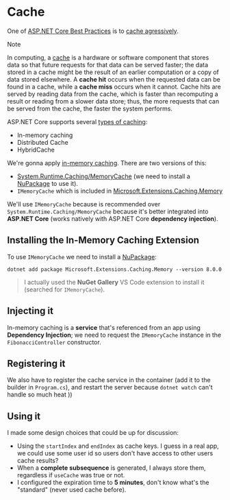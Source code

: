 # Cache

One of [ASP.NET Core Best Practices](https://learn.microsoft.com/en-us/aspnet/core/fundamentals/best-practices) is to [cache agressively](https://learn.microsoft.com/en-us/aspnet/core/fundamentals/best-practices?view=aspnetcore-8.0#cache-aggressively).

> [!NOTE]
> In computing, a [cache]() is a hardware or software component that stores data so that future requests for that data can be served faster; the data stored in a cache might be the result of an earlier computation or a copy of data stored elsewhere. A **cache hit** occurs when the requested data can be found in a cache, while a **cache miss** occurs when it cannot. Cache hits are served by reading data from the cache, which is faster than recomputing a result or reading from a slower data store; thus, the more requests that can be served from the cache, the faster the system performs.

ASP.NET Core supports several [types of caching](https://learn.microsoft.com/en-us/aspnet/core/performance/caching/overview?view=aspnetcore-8.0):

- In-memory caching
- Distributed Cache
- HybridCache

We're gonna apply [in-memory caching](https://learn.microsoft.com/en-us/aspnet/core/performance/caching/memory?view=aspnetcore-8.0). There are two versions of this:

- [System.Runtime.Caching/MemoryCache](https://learn.microsoft.com/en-us/dotnet/api/system.runtime.caching.memorycache) (we need to install a [NuPackage](https://www.nuget.org/packages/System.Runtime.Caching/) to use it).
- `IMemoryCache` which is included in [Microsoft.Extensions.Caching.Memory](https://www.nuget.org/packages/Microsoft.Extensions.Caching.Memory/)

We'll use `IMemoryCache` because is recommended over `System.Runtime.Caching/MemoryCache` because it's better integrated into **ASP.NET Core** (works natively with ASP.NET Core **dependency injection**).

## Installing the In-Memory Caching Extension

To use `IMemoryCache` we need to install a [NuPackage](https://www.nuget.org/packages/Microsoft.Extensions.Caching.Memory/):
```
dotnet add package Microsoft.Extensions.Caching.Memory --version 8.0.0
```

> I actually used the **NuGet Gallery** VS Code extension to install it (searched for `IMemoryCache`).

## Injecting it

In-memory caching is a **service** that's referenced from an app using **Dependency Injection**; we need to request the `IMemoryCache` instance in the `FibonacciController` constructor.

## Registering it

We also have to register the cache service in the container (add it to the builder in `Program.cs`), and restart the server because `dotnet watch` can't handle so much heat ))

## Using it

I made some design choices that could be up for discussion:

- Using the `startIndex` and `endIndex` as cache keys. I guess in a real app, we could use some user id so users don't have access to other users cache results?
- When a **complete subsequence** is generated, I always store them, regardless if `useCache` was true or not.
- I configured the expiration time to **5 minutes**, don't know what's the "standard" (never used cache before).